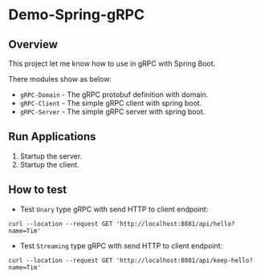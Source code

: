 # Demo-Spring-gRPC

## Overview

This project let me know how to use in gRPC with Spring Boot.

There modules show as below:

- `gRPC-Domain` - The gRPC protobuf definition with domain.
- `gRPC-Client` - The simple gRPC client with spring boot. 
- `gRPC-Server` - The simple gRPC server with spring boot. 

## Run Applications

1. Startup the server.
2. Startup the client.

## How to test

- Test `Unary` type gRPC with send HTTP to client endpoint:

```shell
curl --location --request GET 'http://localhost:8081/api/hello?name=Tim'
```

- Test `Streaming` type gRPC with send HTTP to client endpoint:

```shell
curl --location --request GET 'http://localhost:8081/api/keep-hello?name=Tim'
```
